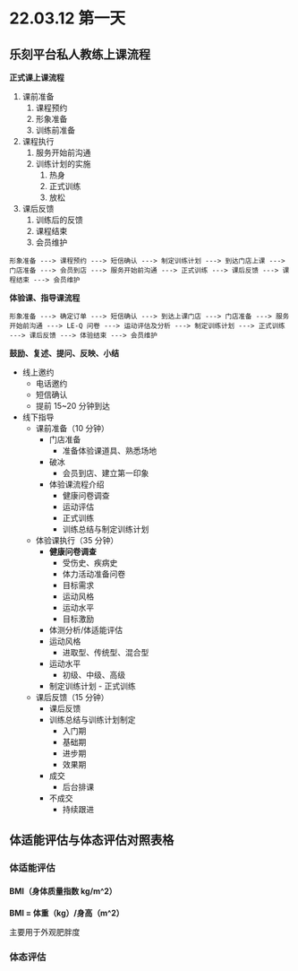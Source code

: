 # 22.03.12 第一天

## 乐刻平台私人教练上课流程

**正式课上课流程**

1. 课前准备
   1. 课程预约
   2. 形象准备
   3. 训练前准备
2. 课程执行
   1. 服务开始前沟通
   2. 训练计划的实施
      1. 热身
      2. 正式训练
      3. 放松
3. 课后反馈
   1. 训练后的反馈
   2. 课程结束
   3. 会员维护

```
形象准备 ---> 课程预约 ---> 短信确认 ---> 制定训练计划 ---> 到达门店上课 ---> 门店准备 ---> 会员到店 ---> 服务开始前沟通 ---> 正式训练 ---> 课后反馈 ---> 课程结束 ---> 会员维护
```

**体验课、指导课流程**

```
形象准备 ---> 确定订单 ---> 短信确认 ---> 到达上课门店 ---> 门店准备 ---> 服务开始前沟通 ---> LE-Q 问卷 ---> 运动评估及分析 ---> 制定训练计划 ---> 正式训练 ---> 课后反馈 ---> 体验结束 ---> 会员维护
```

**鼓励、复述、提问、反映、小结**

- 线上邀约
  - 电话邀约
  - 短信确认
  - 提前 15~20 分钟到达
- 线下指导
  - 课前准备（10 分钟）
    - 门店准备
      - 准备体验课道具、熟悉场地
    - 破冰
      - 会员到店、建立第一印象
    - 体验课流程介绍
      - 健康问卷调查
      - 运动评估
      - 正式训练
      - 训练总结与制定训练计划
  - 体验课执行（35 分钟）
    - **健康问卷调查**
      - 受伤史、疾病史
      - 体力活动准备问卷
      - 目标需求
      - 运动风格
      - 运动水平
      - 目标激励
    - 体测分析/体适能评估
    - 运动风格
      - 进取型、传统型、混合型
    - 运动水平
      - 初级、中级、高级
    - 制定训练计划 - 正式训练
  - 课后反馈（15 分钟）
    - 课后反馈
    - 训练总结与训练计划制定
      - 入门期
      - 基础期
      - 进步期
      - 效果期
    - 成交
      - 后台排课
    - 不成交
      - 持续跟进

## 体适能评估与体态评估对照表格

### 体适能评估

#### BMI（身体质量指数 kg/m^2）

**BMI = 体重（kg）/身高（m^2）**

主要用于外观肥胖度

### 体态评估
